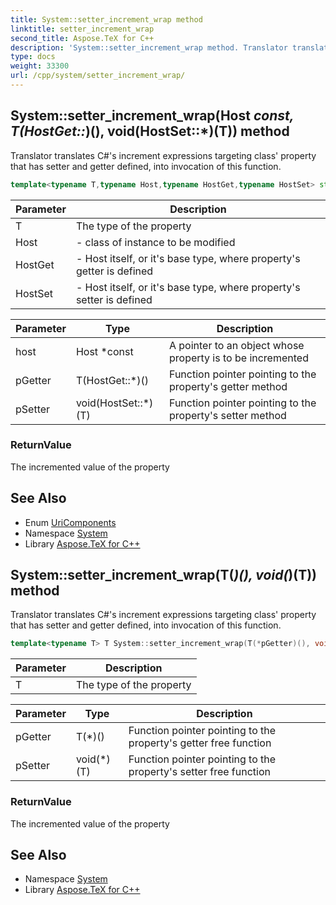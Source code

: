 ```yaml
---
title: System::setter_increment_wrap method
linktitle: setter_increment_wrap
second_title: Aspose.TeX for C++
description: 'System::setter_increment_wrap method. Translator translates C#''s increment expressions targeting class'' property that has setter and getter defined, into invocation of this function in C++.'
type: docs
weight: 33300
url: /cpp/system/setter_increment_wrap/
---
```

## System::setter_increment_wrap(Host *const, T(HostGet::*)(), void(HostSet::*)(T)) method


Translator translates C#'s increment expressions targeting class' property that has setter and getter defined, into invocation of this function.

```cpp
template<typename T,typename Host,typename HostGet,typename HostSet> std::enable_if<std::is_base_of<HostGet, Host>::value &&std::is_base_of<HostSet, Host>::value, T>::type System::setter_increment_wrap(Host *const host, T(HostGet::*pGetter)(), void(HostSet::*pSetter)(T))
```


| Parameter | Description |
| --- | --- |
| T | The type of the property |
| Host | - class of instance to be modified |
| HostGet | - Host itself, or it's base type, where property's getter is defined |
| HostSet | - Host itself, or it's base type, where property's setter is defined |

| Parameter | Type | Description |
| --- | --- | --- |
| host | Host *const | A pointer to an object whose property is to be incremented |
| pGetter | T(HostGet::*)() | Function pointer pointing to the property's getter method |
| pSetter | void(HostSet::*)(T) | Function pointer pointing to the property's setter method |

### ReturnValue

The incremented value of the property

## See Also

* Enum [UriComponents](../uricomponents/)
* Namespace [System](../)
* Library [Aspose.TeX for C++](../../)
## System::setter_increment_wrap(T(*)(), void(*)(T)) method


Translator translates C#'s increment expressions targeting class' property that has setter and getter defined, into invocation of this function.

```cpp
template<typename T> T System::setter_increment_wrap(T(*pGetter)(), void(*pSetter)(T))
```


| Parameter | Description |
| --- | --- |
| T | The type of the property |

| Parameter | Type | Description |
| --- | --- | --- |
| pGetter | T(*)() | Function pointer pointing to the property's getter free function |
| pSetter | void(*)(T) | Function pointer pointing to the property's setter free function |

### ReturnValue

The incremented value of the property

## See Also

* Namespace [System](../)
* Library [Aspose.TeX for C++](../../)
